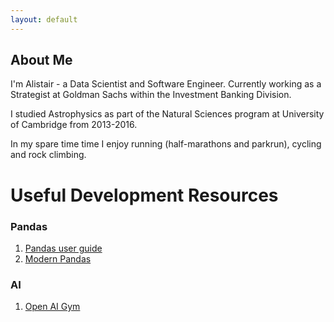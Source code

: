 ```yaml
---
layout: default
---
```


## About Me
I'm Alistair - a Data Scientist and Software Engineer. Currently working as a Strategist at Goldman Sachs
within the Investment Banking Division.

I studied Astrophysics as part of the Natural Sciences program at University of Cambridge from 2013-2016.

In my spare time time I enjoy running (half-marathons and parkrun), cycling and rock climbing.


# Useful Development Resources

### Pandas

1. [Pandas user guide](https://pandas.pydata.org/pandas-docs/stable/user_guide/index.html)
2. [Modern Pandas](https://tomaugspurger.github.io/modern-8-scaling.html)

### AI

1. [Open AI Gym](https://gym.openai.com/)